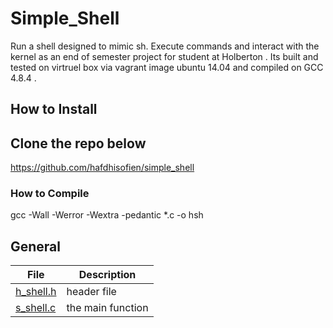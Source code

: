 # Simple_Shell

Run a shell designed to mimic sh. Execute commands and interact with the kernel as an end of semester project for student at Holberton . 
Its built and tested on virtruel box via vagrant image ubuntu 14.04 and compiled on GCC 4.8.4 .


## How to Install


## Clone the repo below
https://github.com/hafdhisofien/simple_shell


### How to Compile
gcc -Wall -Werror -Wextra -pedantic *.c -o hsh

## General
| File | Description |
| ---- | ----------- |
| [h_shell.h](https://github.com/hafdhisofien/simple_shell/blob/master/h_shell.h) | header file |
| [s_shell.c](https://github.com/hafdhisofien/simple_shell/blob/master/s_shell.c) | the main function |
